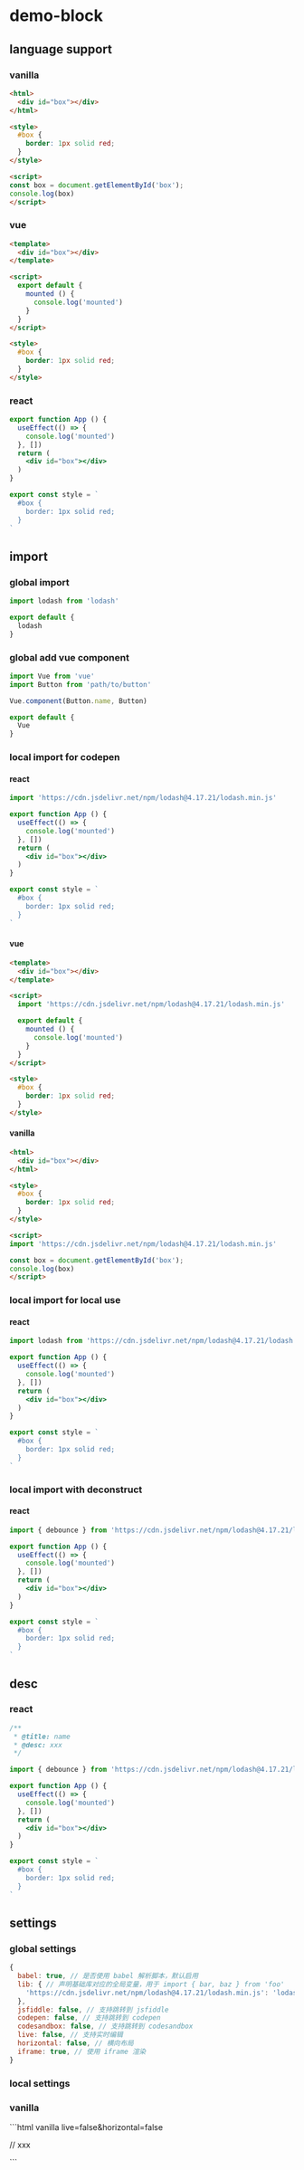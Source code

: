 # demo-block

## language support

### vanilla

```html
<html>
  <div id="box"></div>
</html>

<style>
  #box {
    border: 1px solid red;
  }
</style>

<script>
const box = document.getElementById('box');
console.log(box)
</script>
```

### vue

```html
<template>
  <div id="box"></div>
</template>

<script>
  export default {
    mounted () {
      console.log('mounted')
    }
  }
</script>

<style>
  #box {
    border: 1px solid red;
  }
</style>
```

### react

```jsx
export function App () {
  useEffect(() => {
    console.log('mounted')
  }, [])
  return (
    <div id="box"></div>
  )
}

export const style = `
  #box {
    border: 1px solid red;
  }
`
```

## import

### global import

```js title="scope.js"
import lodash from 'lodash'

export default {
  lodash
}
```

### global add vue component

```js title="scope.js"
import Vue from 'vue'
import Button from 'path/to/button'

Vue.component(Button.name, Button)

export default {
  Vue
}
```

### local import for codepen

#### react

```jsx
import 'https://cdn.jsdelivr.net/npm/lodash@4.17.21/lodash.min.js'

export function App () {
  useEffect(() => {
    console.log('mounted')
  }, [])
  return (
    <div id="box"></div>
  )
}

export const style = `
  #box {
    border: 1px solid red;
  }
`
```

#### vue

```html
<template>
  <div id="box"></div>
</template>

<script>
  import 'https://cdn.jsdelivr.net/npm/lodash@4.17.21/lodash.min.js'

  export default {
    mounted () {
      console.log('mounted')
    }
  }
</script>

<style>
  #box {
    border: 1px solid red;
  }
</style>
```

#### vanilla

```html
<html>
  <div id="box"></div>
</html>

<style>
  #box {
    border: 1px solid red;
  }
</style>

<script>
import 'https://cdn.jsdelivr.net/npm/lodash@4.17.21/lodash.min.js'

const box = document.getElementById('box');
console.log(box)
</script>
```

### local import for local use

#### react

```jsx
import lodash from 'https://cdn.jsdelivr.net/npm/lodash@4.17.21/lodash.min.js'

export function App () {
  useEffect(() => {
    console.log('mounted')
  }, [])
  return (
    <div id="box"></div>
  )
}

export const style = `
  #box {
    border: 1px solid red;
  }
`
```

### local import with deconstruct

#### react

```jsx
import { debounce } from 'https://cdn.jsdelivr.net/npm/lodash@4.17.21/lodash.min.js'

export function App () {
  useEffect(() => {
    console.log('mounted')
  }, [])
  return (
    <div id="box"></div>
  )
}

export const style = `
  #box {
    border: 1px solid red;
  }
`
```

## desc

### react

```jsx
/**
 * @title: name 
 * @desc: xxx
 */

import { debounce } from 'https://cdn.jsdelivr.net/npm/lodash@4.17.21/lodash.min.js'

export function App () {
  useEffect(() => {
    console.log('mounted')
  }, [])
  return (
    <div id="box"></div>
  )
}

export const style = `
  #box {
    border: 1px solid red;
  }
`
```

## settings

### global settings

```js
{
  babel: true, // 是否使用 babel 解析脚本，默认启用
  lib: { // 声明基础库对应的全局变量，用于 import { bar, baz } from 'foo'
    'https://cdn.jsdelivr.net/npm/lodash@4.17.21/lodash.min.js': 'lodash'
  },
  jsfiddle: false, // 支持跳转到 jsfiddle
  codepen: false, // 支持跳转到 codepen
  codesandbox: false, // 支持跳转到 codesandbox
  live: false, // 支持实时编辑
  horizontal: false, // 横向布局
  iframe: true, // 使用 iframe 渲染
}
```

### local settings

### vanilla 

\```html vanilla live=false&horizontal=false

// xxx

\```

